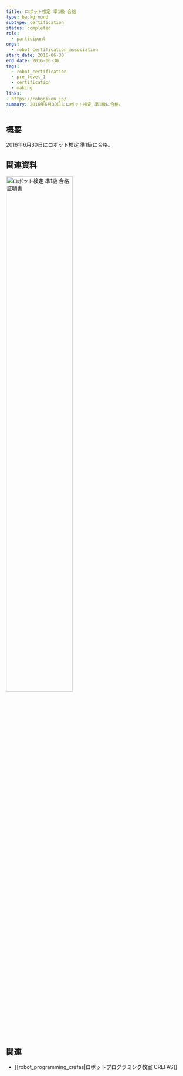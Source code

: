 ```yaml
---
title: ロボット検定 準1級 合格
type: background
subtype: certification
status: completed
role:
  - participant
orgs:
  - robot_certification_association
start_date: 2016-06-30
end_date: 2016-06-30
tags:
  - robot_certification
  - pre_level_1
  - certification
  - making
links:
- https://robogiken.jp/
summary: 2016年6月30日にロボット検定 準1級に合格。
---
```


## 概要

2016年6月30日にロボット検定 準1級に合格。

## 関連資料
<img src="linked_assets/30_Background/certifications/robot_cert_pre1_2016/robot_cert_pre1_certificate.jpg" alt="ロボット検定 準1級 合格証明書" width="60%">

## 関連
- [[robot_programming_crefas|ロボットプログラミング教室 CREFAS]]

